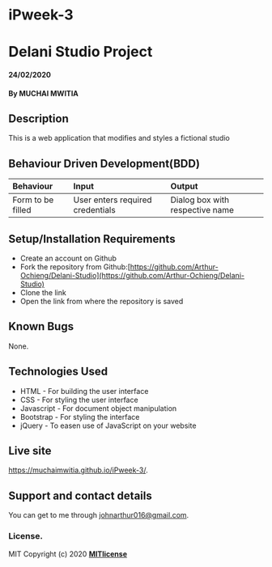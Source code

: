 # iPweek-3
# Delani Studio Project
#### 24/02/2020
#### By **MUCHAI MWITIA**
## Description
This is a web application that modifies and styles a fictional studio
## Behaviour Driven Development(BDD)
|Behaviour| Input| Output|
|:--------|:-----|:------|
|Form to be filled| User enters required credentials| Dialog box with respective name|
## Setup/Installation Requirements
* Create an account on Github
* Fork the repository from Github:[https://github.com/Arthur-Ochieng/Delani-Studio](https://github.com/Arthur-Ochieng/Delani-Studio)
* Clone the link
* Open the link from where the repository is saved
## Known Bugs
None.
## Technologies Used
* HTML - For building the user interface
* CSS - For styling the user interface
* Javascript - For document object manipulation
* Bootstrap - For styling the interface
* jQuery - To easen use of JavaScript on your website
## Live site
https://muchaimwitia.github.io/iPweek-3/.
## Support and contact details
You can get to me through johnarthur016@gmail.com.
### License.
MIT Copyright (c) 2020 **[MITlicense](LICENSE)**
